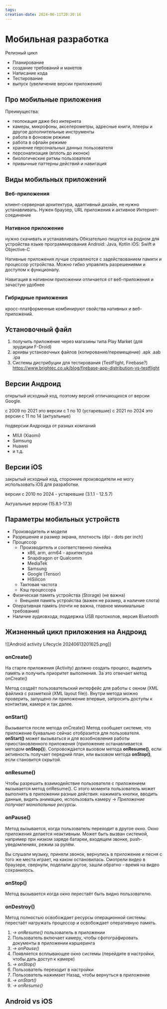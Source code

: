 ```yaml
---
tags: 
creation-date: 2024-06-11T20:30:16
---
```

# Мобильная разработка
Релизный цикл
- Планирование
- создание требований и макетов
- Написание кода
- Тестирование
- выпуск (увеличение версии приложения)

## Про мобильные приложения
Преимущества:
- геолокация даже без интернета
- камеры, микрофоны, акселерометры, адресные книги, плееры и другое дополнительные инструменты
- работа в фоновом режиме
- работа в офлайн режиме
- хранение персональных данных пользователя
- персонализация (вплоть до иконок)
- биологические ритмы пользователя
- привычные паттерны действий и навигация

## Виды мобильных приложений
### Веб-приложения
клиент-серверная архитектура, адаптивный дизайн, не нужно устанавливать.
Нужен браузер, URL приложения и активное Интернет-соединение
### Нативное приложение
нужно скачивать и устанавливать
Обязательно пишутся на родном для устройства языке программирования
Android: Java, Kotlin
iOS: Swift и Objective-C

Нативные приложения лучше справляются с задействованием памяти и процессор устройства. Можно гибко управлять разрешениями и доступом к функционалу. 

Навигация в нативном приложении отличается от веб-приложения и зачастую удобнее

### Гибридные приложения
кросс-платформенные комбинируют свойства нативных и веб-приложений. 

## Установочный файл
1. получить приложение через магазины типа Play Market (для эрудиции F-Droid)
2. архивы установочных файлов (копирование/перемещение) .apk .aab .ipa
3. Системы дистрибуции для тестирования (TestFlight, Firebase?) https://www.brightec.co.uk/blog/firebase-app-distribution-vs-testflight


## Версии Андроид
открытый исходный код, поэтому версий отличающихся от версии Google.

с 2009 по 2021 это версии с 1 по 10 (устаревшие)
с 2021 по 2024 это версии с 11 по 14 (актуальные)

подверсии Андроида от разных компаний
- MIUI (Xiaomi)
- Samsung
- Huawei
- и т.д.

## Версии iOS
закрытый исходный код, сторонние производители не могу использовать iOS для разработки. 

версии с 2010 по 2024 - устаревшие (3.1.1 - 12.5.7)

Актуальные версии (15.8.1-17.3)


## Параметры мобильных устройств
- Производитель и модели
- Разрешение и размер экрана, плотность (dpi - dots per inch)
- Процессор 
	- Производитель и соответственно линейка
		- x86, arm, arm64 - архитектура
		- Snapdragon от Qualcomm
		- MediaTek
		- Samsung
		- Google (Tensor)
		- HiSilicon
	- Тактовая частота 
	- Кэш процессора
- Физическая память устройства (Storage) (не важна)
	- Внешняя память устройства (важен не размер, а наличие слота)
- Оперативная память (почти не важна, главное минимальные требования)
- Наличие аудиовхода, поддержка USB протоколов, версия Bluetooth 

## Жизненный цикл приложения на Андроид
![[Android activity Lifecycle 20240613201625.png]]
### onCreate()
На старте приложения (Activity) должно создать процесс, выделить память и получить приоритет выполнения. За это отвечает метод onCreate()

Метод создаёт пользовательский интерфейс для работы с окном (XML файлика с разметкой (XML layout file)). Внутри метода можно проверить, запущено ли приложение впервые, запросить доступы к контактам, камере и так далее. 

### onStart()
Вызывается после метода onCreate()
Метод сообщает системе, что приложение буквально сейчас отобразится для пользователя.
**onStart()** может вызываться и для возобновления работы приостановленного приложения (приложение останавливается методом **onStop()**).
Сопровождается вызовом метода **onResume()**, если активность получает передний план, или вызовом метода **onStop()**, если становится скрытой.

### onResume()
Чтобы разрешить взаимодействие пользователя с приложением вызывается метод onResume(). С этого момента пользователь может выполнять в приложении разные действия: нажимать кнопки, вводить данные, видеть анимацию, использовать камеру -> _Приложение получает монопольные ресурсы_. 

### onPause()
Метод вызывается, когда пользователь переходит в другое окно. Окно приложения делается неактивным. 
Может быть вызван системой, например при низком заряде батареи, входящем звонке, push-уведомлениях, режим за рулём.

Вы слушали музыку, приняли звонок, вернулись в приложение и песня с того же места играет, на каком остановилась. 
Смотрели видео в браузере, свернули, поделали другое, зашли обратно - время на видео сохранилось. 

### onStop()
Метод вызывается когда окно перестаёт быть видно пользователю. 
### onDestroy()
Метод полностью освобождает ресурсы операционной системы: перестаёт нагружать процессор и освобождает оперативную память. 


1. *-> onResume()* пользователь в приложении
2. Пользователь включает камеру, чтобы сфотографировать документы в приложении каршеринга 
3. _-> onPause()_
4. Появляется всплывающее окно системы (перейдите в настройки, чтобы дать доступ к камере) 
5. _-> onStop()_
6. Пользователь переходит в настройки
7. Пользователь нажимает Назад, чтобы вернуться в приложение
8. *-> onStart()*
9. *-> onResume()*
## Android vs iOS

